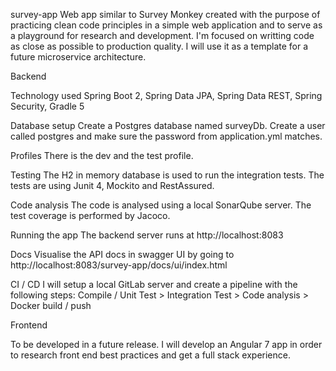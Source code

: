 survey-app
Web app similar to Survey Monkey created with the purpose of practicing clean code principles in a simple web application and to serve as a playground for research and development. I'm focused on writting code as close as possible to production quality. I will use it as a template for a future microservice architecture.

Backend

Technology used Spring Boot 2, Spring Data JPA, Spring Data REST, Spring Security, Gradle 5

Database setup Create a Postgres database named surveyDb. Create a user called postgres and make sure the password from application.yml matches.

Profiles There is the dev and the test profile.

Testing The H2 in memory database is used to run the integration tests. The tests are using Junit 4, Mockito and RestAssured.

Code analysis The code is analysed using a local SonarQube server. The test coverage is performed by Jacoco.

Running the app The backend server runs at http://localhost:8083

Docs Visualise the API docs in swagger UI by going to http://localhost:8083/survey-app/docs/ui/index.html

CI / CD I will setup a local GitLab server and create a pipeline with the following steps: Compile / Unit Test > Integration Test > Code analysis > Docker build / push

Frontend

To be developed in a future release. I will develop an Angular 7 app in order to research front end best practices and get a full stack experience.
